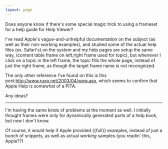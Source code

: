 ```yaml
---
layout: page
---
```




Does anyone know if there's some special magic trick to using a frameset for a help guide for Help Viewer?

I've read Apple's vague-and-unhelpful documentation on the subject (as well as their non-working examples), and studied some of the actual help files (ex. Safari's) on the system and my help pages are setup the same way, (content table frame on left,right frame used for topic), but whenever I click on a topic in the left frame, the topic fills the whole page, instead of just the right frame, as though the target frame name is not recongnized.

The only other reference I've found on this is this post:http://www.ruxp.net/2003/04/wow.asp, which seems to confirm that Apple Help is somewhat of a PITA.

Any ideas?

----
I'm having the same kinds of problems at the moment as well. I initially thought frames were only for dynamically generated parts of a help book, but now I don't know.

Of course, it would help if Apple provided {{full}} examples, instead of just a bunch of snippets, as well as actual *working* samples (you readin' this, Apple??)
